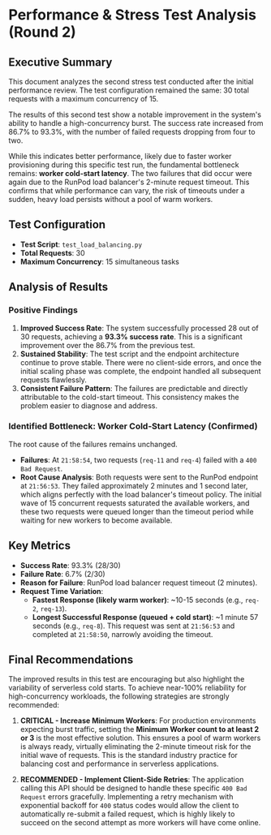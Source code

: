 # Performance & Stress Test Analysis (Round 2)

## Executive Summary

This document analyzes the second stress test conducted after the initial performance review. The test configuration remained the same: 30 total requests with a maximum concurrency of 15.

The results of this second test show a notable improvement in the system's ability to handle a high-concurrency burst. The success rate increased from 86.7% to 93.3%, with the number of failed requests dropping from four to two.

While this indicates better performance, likely due to faster worker provisioning during this specific test run, the fundamental bottleneck remains: **worker cold-start latency**. The two failures that did occur were again due to the RunPod load balancer's 2-minute request timeout. This confirms that while performance can vary, the risk of timeouts under a sudden, heavy load persists without a pool of warm workers.

## Test Configuration

-   **Test Script**: `test_load_balancing.py`
-   **Total Requests**: 30
-   **Maximum Concurrency**: 15 simultaneous tasks

## Analysis of Results

### Positive Findings

1.  **Improved Success Rate**: The system successfully processed 28 out of 30 requests, achieving a **93.3% success rate**. This is a significant improvement over the 86.7% from the previous test.
2.  **Sustained Stability**: The test script and the endpoint architecture continue to prove stable. There were no client-side errors, and once the initial scaling phase was complete, the endpoint handled all subsequent requests flawlessly.
3.  **Consistent Failure Pattern**: The failures are predictable and directly attributable to the cold-start timeout. This consistency makes the problem easier to diagnose and address.

### Identified Bottleneck: Worker Cold-Start Latency (Confirmed)

The root cause of the failures remains unchanged.

-   **Failures**: At `21:58:54`, two requests (`req-11` and `req-4`) failed with a `400 Bad Request`.
-   **Root Cause Analysis**: Both requests were sent to the RunPod endpoint at `21:56:53`. They failed approximately 2 minutes and 1 second later, which aligns perfectly with the load balancer's timeout policy. The initial wave of 15 concurrent requests saturated the available workers, and these two requests were queued longer than the timeout period while waiting for new workers to become available.

## Key Metrics

-   **Success Rate**: 93.3% (28/30)
-   **Failure Rate**: 6.7% (2/30)
-   **Reason for Failure**: RunPod load balancer request timeout (2 minutes).
-   **Request Time Variation**:
    -   **Fastest Response (likely warm worker)**: ~10-15 seconds (e.g., `req-2`, `req-13`).
    -   **Longest Successful Response (queued + cold start)**: ~1 minute 57 seconds (e.g., `req-8`). This request was sent at `21:56:53` and completed at `21:58:50`, narrowly avoiding the timeout.

## Final Recommendations

The improved results in this test are encouraging but also highlight the variability of serverless cold starts. To achieve near-100% reliability for high-concurrency workloads, the following strategies are strongly recommended:

1.  **CRITICAL - Increase Minimum Workers**: For production environments expecting burst traffic, setting the **Minimum Worker count to at least 2 or 3** is the most effective solution. This ensures a pool of warm workers is always ready, virtually eliminating the 2-minute timeout risk for the initial wave of requests. This is the standard industry practice for balancing cost and performance in serverless applications.

2.  **RECOMMENDED - Implement Client-Side Retries**: The application calling this API should be designed to handle these specific `400 Bad Request` errors gracefully. Implementing a retry mechanism with exponential backoff for `400` status codes would allow the client to automatically re-submit a failed request, which is highly likely to succeed on the second attempt as more workers will have come online.
